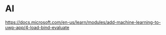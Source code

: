 # AI

<https://docs.microsoft.com/en-us/learn/modules/add-machine-learning-to-uwp-app/4-load-bind-evaluate>



